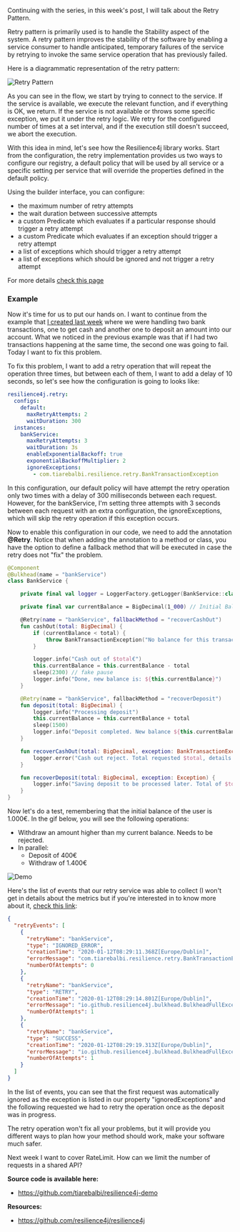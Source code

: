 Continuing with the series, in this week's post, I will talk about the Retry Pattern.

Retry pattern is primarily used is to handle the Stability aspect of the system. A retry pattern improves the stability of the software by enabling a service consumer to handle anticipated, temporary failures of the service by retrying to invoke the same service operation that has previously failed.

Here is a diagrammatic representation of the retry pattern:

![Retry Pattern](/images/d/0bdb2ec99636d8675254a4bf27010a1c)

As you can see in the flow, we start by trying to connect to the service. If the service is available, we execute the relevant function, and if everything is OK, we return. If the service is not available or throws some specific exception, we put it under the retry logic. We retry for the configured number of times at a set interval, and if the execution still doesn't succeed, we abort the execution.

With this idea in mind, let's see how the Resilience4j library works. Start from the configuration, the retry implementation provides us two ways to configure our registry, a default policy that will be used by all service or a specific setting per service that will override the properties defined in the default policy.

Using the builder interface, you can configure:

- the maximum number of retry attempts
- the wait duration between successive attempts
- a custom Predicate which evaluates if a particular response should trigger a retry attempt
- a custom Predicate which evaluates if an exception should trigger a retry attempt
- a list of exceptions which should trigger a retry attempt
- a list of exceptions which should be ignored and not trigger a retry attempt

For more details [check this page](https://resilience4j.readme.io/docs/retry)

### Example

Now it's time for us to put our hands on. I want to continue from the example that [I created last week](https://tiarebalbi.com/article/week-2-bulkhead-managing-concurrent-requests) where we were handling two bank transactions, one to get cash and another one to deposit an amount into our account. What we noticed in the previous example was that if I had two transactions happening at the same time, the second one was going to fail. Today I want to fix this problem.

To fix this problem, I want to add a retry operation that will repeat the operation three times, but between each of them, I want to add a delay of 10 seconds, so let's see how the configuration is going to looks like:

```yaml
resilience4j.retry:
  configs:
    default:
      maxRetryAttempts: 2
      waitDuration: 300
  instances:
    bankService:
      maxRetryAttempts: 3
      waitDuration: 3s
      enableExponentialBackoff: true
      exponentialBackoffMultiplier: 2
      ignoreExceptions:
        - com.tiarebalbi.resilience.retry.BankTransactionException
```

In this configuration, our default policy will have attempt the retry operation only two times with a delay of 300 milliseconds between each request. However, for the bankService, I'm setting three attempts with 3 seconds between each request with an extra configuration, the ignoreExceptions, which will skip the retry operation if this exception occurs.

Now to enable this configuration in our code, we need to add the annotation **@Retry**. Notice that when adding the annotation to a method or class, you have the option to define a fallback method that will be executed in case the retry does not "fix" the problem.

```kotlin
@Component
@Bulkhead(name = "bankService")
class BankService {

    private final val logger = LoggerFactory.getLogger(BankService::class.java)

    private final var currentBalance = BigDecimal(1_000) // Initial Balance

    @Retry(name = "bankService", fallbackMethod = "recoverCashOut")
    fun cashOut(total: BigDecimal) {
        if (currentBalance < total) {
            throw BankTransactionException("No balance for this transaction")
        }

        logger.info("Cash out of $total€")
        this.currentBalance = this.currentBalance - total
        sleep(2300) // fake pause
        logger.info("Done, new balance is: ${this.currentBalance}")
    }

    @Retry(name = "bankService", fallbackMethod = "recoverDeposit")
    fun deposit(total: BigDecimal) {
        logger.info("Processing deposit")
        this.currentBalance = this.currentBalance + total
        sleep(1500)
        logger.info("Deposit completed. New balance ${this.currentBalance}€")
    }

    fun recoverCashOut(total: BigDecimal, exception: BankTransactionException) {
        logger.error("Cash out reject. Total requested $total, details: ${exception.message}")
    }

    fun recoverDeposit(total: BigDecimal, exception: Exception) {
        logger.info("Saving deposit to be processed later. Total of $total")
    }
}
```

Now let's do a test, remembering that the initial balance of the user is 1.000€. In the gif below, you will see the following operations:

- Withdraw an amount higher than my current balance. Needs to be rejected.
- In parallel:
  - Deposit of 400€
  - Withdraw of 1.400€

![Demo](/images/d/e86bceb1daab8af0590b0ab8bad4c62e.gif)

Here's the list of events that our retry service was able to collect (I won't get in details about the metrics but if you're interested in to know more about it, [check this link](https://resilience4j.readme.io/docs/micrometer):

```json
{
  "retryEvents": [
    {
      "retryName": "bankService",
      "type": "IGNORED_ERROR",
      "creationTime": "2020-01-12T08:29:11.368Z[Europe/Dublin]",
      "errorMessage": "com.tiarebalbi.resilience.retry.BankTransactionException: No balance for this transaction",
      "numberOfAttempts": 0
    },
    {
      "retryName": "bankService",
      "type": "RETRY",
      "creationTime": "2020-01-12T08:29:14.801Z[Europe/Dublin]",
      "errorMessage": "io.github.resilience4j.bulkhead.BulkheadFullException: Bulkhead 'bankService' is full and does not permit further calls",
      "numberOfAttempts": 1
    },
    {
      "retryName": "bankService",
      "type": "SUCCESS",
      "creationTime": "2020-01-12T08:29:19.313Z[Europe/Dublin]",
      "errorMessage": "io.github.resilience4j.bulkhead.BulkheadFullException: Bulkhead 'bankService' is full and does not permit further calls",
      "numberOfAttempts": 1
    }
  ]
}
```

In the list of events, you can see that the first request was automatically ignored as the exception is listed in our property "ignoredExceptions" and the following requested we had to retry the operation once as the deposit was in progress.

The retry operation won't fix all your problems, but it will provide you different ways to plan how your method should work, make your software much safer.

Next week I want to cover RateLimit. How can we limit the number of requests in a shared API?

**Source code is available here:**

- https://github.com/tiarebalbi/resilience4j-demo

**Resources:**

- https://github.com/resilience4j/resilience4j

